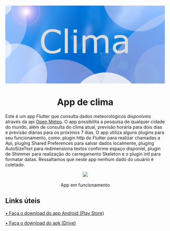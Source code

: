 
<p align="center">
  <img width="600" src="media/capa.png">
</p>
<h1 align="center">App de clima</h1>

Este é um app Flutter que consulta dados meteorológicos disponíveis através da api <a href="https://open-meteo.com/">Open Meteo</a>. O app possibilita a pesquisa de qualquer cidade do mundo, além de consulta do clima atual, previsão horária para dois dias e previsão diárias para os próximos 7 dias. O app utiliza alguns plugins para seu funcionamento, como: plugin http do Flutter para realizar chamadas a Api, pluging Shared Preferences para salvar dados localmente, pluging AutoSizeText para redimensiona textos conforme espaço disponíel, plugin de Shimmer para realização do carregamento Skeleton e o plugin intl para formatar datas. Ressaltamos que neste app nenhum dado do usuário é coletado.

<p align="center">
  <img width="250" src="media/Screenrecorder.gif">
</p>
<p align="center">App em funcionamento</p>

<h2>Links úteis</h2>
<p><a href="https://play.google.com/store/apps/details?id=com.jv.clima">• Faça o download do app Android (Play Store)</a></p>
<p><a href="https://drive.google.com/file/d/1JqYv6E88BkkHupFWvS4ir_sI5YaZIniN/view?usp=sharing">• Faça o download do apk (Drive)</a></p>

